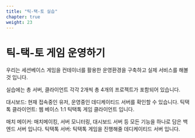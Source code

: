```yaml
---
title: "틱-택-토 실습"
chapter: true
weight: 23
---
```


# 틱-택-토 게임 운영하기

우리는 세션베이스 게임을 컨테이너를 활용한 운영환경을 구축하고 실제 서비스를 해볼것 입니다.

실습에는 총 서버, 클라이언트 각각 2개씩 총 4개의 프로젝트가 포함되어 있습니다.

대시보드: 현재 접속중인 유저, 운영중인 데디케이티드 서버를 확인할 수 있습니다.
틱택톡 클라이언트: 웹 베이스 1:1 틱택톡 게임 클라이언트 입니다.

매치 메이커: 매치메이킹, 서버 모니터링, 대시보드 서버 등 모든 기능을 하나로 담은 백엔드 서버 입니다.
틱택톡 서버: 틱택톡 게임을 진행해줄 데디케이티드 서버 입니다.


